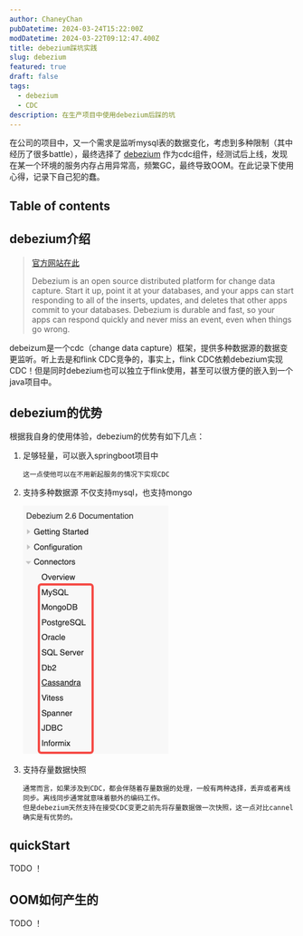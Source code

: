 ```yaml
---
author: ChaneyChan
pubDatetime: 2024-03-24T15:22:00Z
modDatetime: 2024-03-22T09:12:47.400Z
title: debezium踩坑实践
slug: debezium
featured: true
draft: false
tags:
  - debezium
  - CDC
description: 在生产项目中使用debezium后踩的坑
---
```


在公司的项目中，又一个需求是监听mysql表的数据变化，考虑到多种限制（其中经历了很多battle），最终选择了 [debezium](https://github.com/debezium/debezium) 作为cdc组件，经测试后上线，发现在某一个环境的服务内存占用异常高，频繁GC，最终导致OOM。在此记录下使用心得，记录下自己犯的蠢。

## Table of contents

## debezium介绍

> [官方网站在此](https://debezium.io/)
>
> Debezium is an open source distributed platform for change data capture. Start it up, point it at your databases, and your apps can start responding to all of the inserts, updates, and deletes that other apps commit to your databases. Debezium is durable and fast, so your apps can respond quickly and never miss an event, even when things go wrong.

debeizum是一个cdc（change data capture）框架，提供多种数据源的数据变更监听。听上去是和flink CDC竞争的，事实上，flink CDC依赖debezium实现CDC！但是同时debezium也可以独立于flink使用，甚至可以很方便的嵌入到一个java项目中。

## debezium的优势

根据我自身的使用体验，debezium的优势有如下几点：

1.  足够轻量，可以嵌入springboot项目中

        这一点使他可以在不用新起服务的情况下实现CDC

2.  支持多种数据源
    不仅支持mysql，也支持mongo

    ![alt text](../../../assets/images/debezium支持的数据源.png)

3.  支持存量数据快照

        通常而言，如果涉及到CDC，都会伴随着存量数据的处理，一般有两种选择，丢弃或者离线同步。离线同步通常就意味着额外的编码工作。
        但是debezium天然支持在接受CDC变更之前先将存量数据做一次快照，这一点对比cannel确实是有优势的。

## quickStart

TODO ！

## OOM如何产生的

TODO ！

